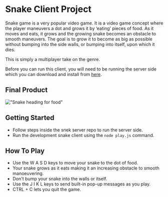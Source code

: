 # Snake Client Project

Snake game is a very popular video game. It is a video game concept where the player maneuvers a dot and grows it by ‘eating’ pieces of food. As it moves and eats, it grows and the growing snake becomes an obstacle to smooth maneuvers. The goal is to grow it to become as big as possible without bumping into the side walls, or bumping into itself, upon which it dies.

This is simply a multiplayer take on the genre.

Before you can run this client, you will need to be running the server side which you can download and install from [here](https://github.com/lighthouse-labs/snek-multiplayer). 

## Final Product

!["Snake heading for food"](../.gitimages/screenshot.jpg)


## Getting Started

- Follow steps inside the snek server repo to run the server side.
- Run the development snake client using the `node play.js` command.

## How To Play

- Use the W A S D keys to move your snake to the dot of food.
- Your snake grows as it eats making it an increasing obstacle to smooth manoeuvering.
- Don't bump your snake into the walls or itself.
- Use the J I K L keys to send built-in pop-up messages as you play.
- CTRL + C lets you quit the game.
